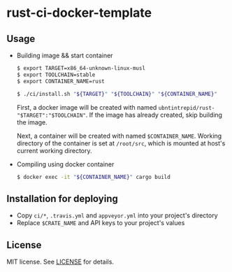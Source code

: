 # rust-ci-docker-template

## Usage

* Building image && start container
  ```sh
  $ export TARGET=x86_64-unknown-linux-musl
  $ export TOOLCHAIN=stable
  $ export CONTAINER_NAME=rust

  $ ./ci/install.sh "${TARGET}" "${TOOLCHAIN}" "${CONTAINER_NAME}"
  ```

  First, a docker image will be created with named `ubntintrepid/rust-"$TARGET":"$TOOLCHAIN"`.
  If the image has already created, skip building the image.

  Next, a container will be created with named `$CONTAINER_NAME`.
  Working directory of the container is set at `/root/src`, which is mounted at host's current working directory.

* Compiling using docker container
  ```sh
  $ docker exec -it "${CONTAINER_NAME}" cargo build
  ```

## Installation for deploying
* Copy `ci/*`, `.travis.yml` and `appveyor.yml` into your project's directory
* Replace `$CRATE_NAME` and API keys to your project's values

## License
MIT license. See [LICENSE](LICENSE) for details.

